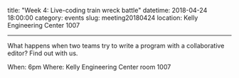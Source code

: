 title: "Week 4: Live-coding train wreck battle"
datetime: 2018-04-24 18:00:00
category: events
slug: meeting20180424
location: Kelly Engineering Center 1007

---

What happens when two teams try to write a program with a collaborative editor?
Find out with us.

When: 6pm
Where: Kelly Engineering Center room 1007
